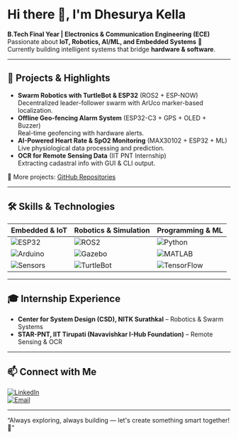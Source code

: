 # Hi there 👋, I'm Dhesurya Kella

**B.Tech Final Year | Electronics & Communication Engineering (ECE)**  
Passionate about **IoT, Robotics, AI/ML, and Embedded Systems** 🤖  
Currently building intelligent systems that bridge **hardware & software**.  

---

## 🚀 Projects & Highlights
- **Swarm Robotics with TurtleBot & ESP32** (ROS2 + ESP-NOW)  
  Decentralized leader-follower swarm with ArUco marker-based localization.  
- **Offline Geo-fencing Alarm System** (ESP32-C3 + GPS + OLED + Buzzer)  
  Real-time geofencing with hardware alerts.  
- **AI-Powered Heart Rate & SpO2 Monitoring** (MAX30102 + ESP32 + ML)  
  Live physiological data processing and prediction.  
- **OCR for Remote Sensing Data** (IIT PNT Internship)  
  Extracting cadastral info with GUI & CLI output.  

📂 More projects: [GitHub Repositories](https://github.com/DhesuryaKella?tab=repositories)

---

## 🛠️ Skills & Technologies

| Embedded & IoT | Robotics & Simulation | Programming & ML |
|----------------|--------------------|-----------------|
| ![ESP32](https://img.shields.io/badge/ESP32-32BEFF?style=flat&logo=esp32&logoColor=white) | ![ROS2](https://img.shields.io/badge/ROS2-339933?style=flat&logo=ros&logoColor=white) | ![Python](https://img.shields.io/badge/Python-3776AB?style=flat&logo=python&logoColor=white) |
| ![Arduino](https://img.shields.io/badge/Arduino-00979D?style=flat&logo=arduino&logoColor=white) | ![Gazebo](https://img.shields.io/badge/Gazebo-000000?style=flat&logo=Gazebo&logoColor=white) | ![MATLAB](https://img.shields.io/badge/MATLAB-FF6F00?style=flat&logo=matlab&logoColor=white) |
| ![Sensors](https://img.shields.io/badge/MAX30102-red?style=flat) | ![TurtleBot](https://img.shields.io/badge/TurtleBot-FFA500?style=flat) | ![TensorFlow](https://img.shields.io/badge/TensorFlow-FF6F00?style=flat&logo=tensorflow&logoColor=white) |

---

## 🎓 Internship Experience
- **Center for System Design (CSD), NITK Surathkal** – Robotics & Swarm Systems  
- **STAR-PNT, IIT Tirupati (Navavishkar I-Hub Foundation)** – Remote Sensing & OCR  

---

## 📫 Connect with Me
[![LinkedIn](https://img.shields.io/badge/LinkedIn-0077B5?style=flat&logo=linkedin&logoColor=white)](https://www.linkedin.com/in/dhesurya-kella/)  
[![Email](https://img.shields.io/badge/Email-D14836?style=flat&logo=gmail&logoColor=white)](mailto:dhesurya.kella@example.com)  

---

“Always exploring, always building — let's create something smart together! 🚀”
